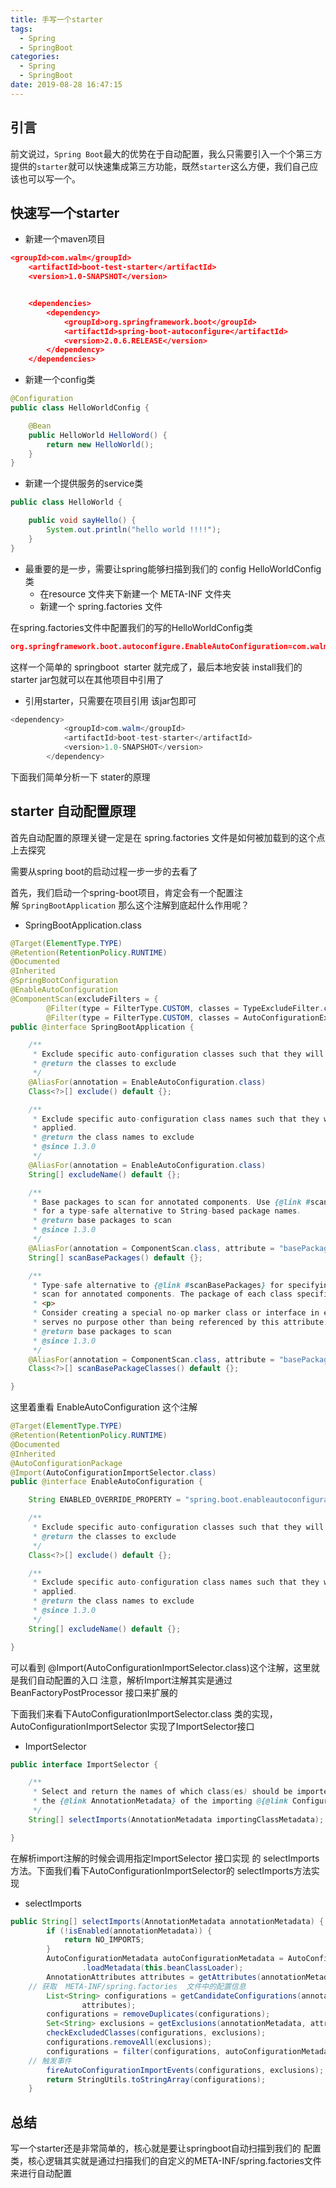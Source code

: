 ```yaml
---
title: 手写一个starter
tags:
  - Spring
  - SpringBoot
categories:
  - Spring
  - SpringBoot
date: 2019-08-28 16:47:15
---
```

## 引言
前文说过，`Spring Boot`最大的优势在于自动配置，我么只需要引入一个个第三方提供的`starter`就可以快速集成第三方功能，既然`starter`这么方便，我们自己应该也可以写一个。

## 快速写一个starter

- 新建一个maven项目

```json
<groupId>com.walm</groupId>
    <artifactId>boot-test-starter</artifactId>
    <version>1.0-SNAPSHOT</version>


    <dependencies>
        <dependency>
            <groupId>org.springframework.boot</groupId>
            <artifactId>spring-boot-autoconfigure</artifactId>
            <version>2.0.6.RELEASE</version>
        </dependency>
    </dependencies>
```

- 新建一个config类

```java
@Configuration
public class HelloWorldConfig {

    @Bean
    public HelloWorld HelloWord() {
        return new HelloWorld();
    }
}
```

- 新建一个提供服务的service类

```java
public class HelloWorld {

    public void sayHello() {
        System.out.println("hello world !!!!");
    }
}
```

- 最重要的是一步，需要让spring能够扫描到我们的 config HelloWorldConfig 类
  - 在resource 文件夹下新建一个 META-INF 文件夹
  - 新建一个 spring.factories 文件



在spring.factories文件中配置我们的写的HelloWorldConfig类

```json
org.springframework.boot.autoconfigure.EnableAutoConfiguration=com.walm.boottest.HelloWorldConfig
```

这样一个简单的 springboot  starter 就完成了，最后本地安装 install我们的starter jar包就可以在其他项目中引用了

- 引用starter，只需要在项目引用 该jar包即可

```java
<dependency>
            <groupId>com.walm</groupId>
            <artifactId>boot-test-starter</artifactId>
            <version>1.0-SNAPSHOT</version>
        </dependency>
```


下面我们简单分析一下 stater的原理

## starter 自动配置原理

首先自动配置的原理关键一定是在 spring.factories 文件是如何被加载到的这个点上去探究

需要从spring boot的启动过程一步一步的去看了

首先，我们启动一个spring-boot项目，肯定会有一个配置注解 `SpringBootApplication` 那么这个注解到底起什么作用呢？

- SpringBootApplication.class

```java
@Target(ElementType.TYPE)
@Retention(RetentionPolicy.RUNTIME)
@Documented
@Inherited
@SpringBootConfiguration
@EnableAutoConfiguration
@ComponentScan(excludeFilters = {
		@Filter(type = FilterType.CUSTOM, classes = TypeExcludeFilter.class),
		@Filter(type = FilterType.CUSTOM, classes = AutoConfigurationExcludeFilter.class) })
public @interface SpringBootApplication {

	/**
	 * Exclude specific auto-configuration classes such that they will never be applied.
	 * @return the classes to exclude
	 */
	@AliasFor(annotation = EnableAutoConfiguration.class)
	Class<?>[] exclude() default {};

	/**
	 * Exclude specific auto-configuration class names such that they will never be
	 * applied.
	 * @return the class names to exclude
	 * @since 1.3.0
	 */
	@AliasFor(annotation = EnableAutoConfiguration.class)
	String[] excludeName() default {};

	/**
	 * Base packages to scan for annotated components. Use {@link #scanBasePackageClasses}
	 * for a type-safe alternative to String-based package names.
	 * @return base packages to scan
	 * @since 1.3.0
	 */
	@AliasFor(annotation = ComponentScan.class, attribute = "basePackages")
	String[] scanBasePackages() default {};

	/**
	 * Type-safe alternative to {@link #scanBasePackages} for specifying the packages to
	 * scan for annotated components. The package of each class specified will be scanned.
	 * <p>
	 * Consider creating a special no-op marker class or interface in each package that
	 * serves no purpose other than being referenced by this attribute.
	 * @return base packages to scan
	 * @since 1.3.0
	 */
	@AliasFor(annotation = ComponentScan.class, attribute = "basePackageClasses")
	Class<?>[] scanBasePackageClasses() default {};

}
```

这里着重看 EnableAutoConfiguration 这个注解

```java
@Target(ElementType.TYPE)
@Retention(RetentionPolicy.RUNTIME)
@Documented
@Inherited
@AutoConfigurationPackage
@Import(AutoConfigurationImportSelector.class)
public @interface EnableAutoConfiguration {

	String ENABLED_OVERRIDE_PROPERTY = "spring.boot.enableautoconfiguration";

	/**
	 * Exclude specific auto-configuration classes such that they will never be applied.
	 * @return the classes to exclude
	 */
	Class<?>[] exclude() default {};

	/**
	 * Exclude specific auto-configuration class names such that they will never be
	 * applied.
	 * @return the class names to exclude
	 * @since 1.3.0
	 */
	String[] excludeName() default {};

}
```

可以看到 @Import(AutoConfigurationImportSelector.class)这个注解，这里就是我们自动配置的入口
注意，解析Import注解其实是通过 BeanFactoryPostProcessor 接口来扩展的

下面我们来看下AutoConfigurationImportSelector.class 类的实现，AutoConfigurationImportSelector 实现了ImportSelector接口

- ImportSelector

```java
public interface ImportSelector {

	/**
	 * Select and return the names of which class(es) should be imported based on
	 * the {@link AnnotationMetadata} of the importing @{@link Configuration} class.
	 */
	String[] selectImports(AnnotationMetadata importingClassMetadata);

}
```

在解析import注解的时候会调用指定ImportSelector 接口实现 的 selectImports方法。下面我们看下AutoConfigurationImportSelector的 selectImports方法实现

- selectImports

```java
public String[] selectImports(AnnotationMetadata annotationMetadata) {
		if (!isEnabled(annotationMetadata)) {
			return NO_IMPORTS;
		}
		AutoConfigurationMetadata autoConfigurationMetadata = AutoConfigurationMetadataLoader
				.loadMetadata(this.beanClassLoader);
		AnnotationAttributes attributes = getAttributes(annotationMetadata);
    // 获取  META-INF/spring.factories  文件中的配置信息
		List<String> configurations = getCandidateConfigurations(annotationMetadata,
				attributes);
		configurations = removeDuplicates(configurations);
		Set<String> exclusions = getExclusions(annotationMetadata, attributes);
		checkExcludedClasses(configurations, exclusions);
		configurations.removeAll(exclusions);
		configurations = filter(configurations, autoConfigurationMetadata);
    // 触发事件
		fireAutoConfigurationImportEvents(configurations, exclusions);
		return StringUtils.toStringArray(configurations);
	}
```

## 总结
写一个starter还是非常简单的，核心就是要让springboot自动扫描到我们的 配置类，核心逻辑其实就是通过扫描我们的自定义的META-INF/spring.factories文件来进行自动配置

